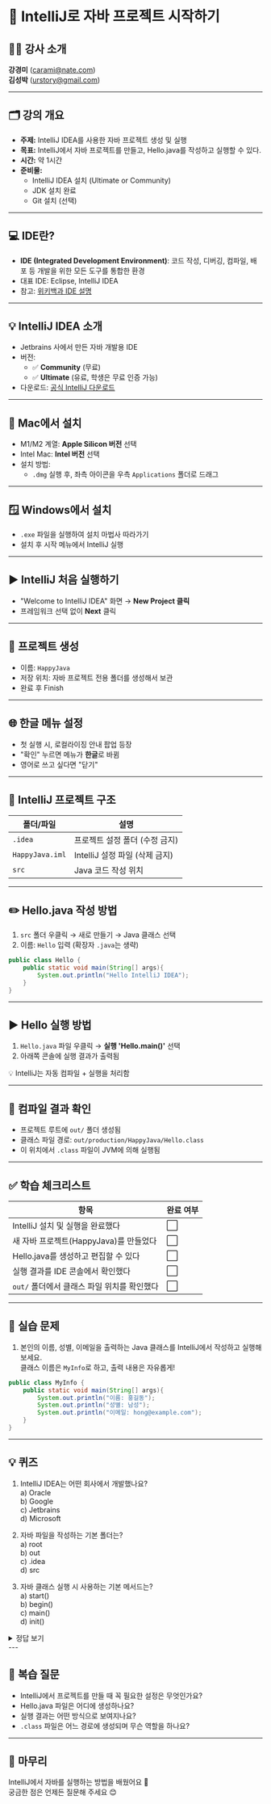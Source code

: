 # 🎉 IntelliJ로 자바 프로젝트 시작하기

## 👩‍🏫 강사 소개

**강경미** (carami@nate.com)  
**김성박** (urstory@gmail.com)

---

## 🗂️ 강의 개요

- **주제:** IntelliJ IDEA를 사용한 자바 프로젝트 생성 및 실행
- **목표:** IntelliJ에서 자바 프로젝트를 만들고, Hello.java를 작성하고 실행할 수 있다.
- **시간:** 약 1시간
- **준비물:**
  - IntelliJ IDEA 설치 (Ultimate or Community)
  - JDK 설치 완료
  - Git 설치 (선택)

---

## 💻 IDE란?

- **IDE (Integrated Development Environment)**: 코드 작성, 디버깅, 컴파일, 배포 등 개발을 위한 모든 도구를 통합한 환경
- 대표 IDE: Eclipse, IntelliJ IDEA
- 참고: [위키백과 IDE 설명](https://ko.wikipedia.org/wiki/통합_개발_환경)

---

## 💡 IntelliJ IDEA 소개

- Jetbrains 사에서 만든 자바 개발용 IDE
- 버전:
  - ✅ **Community** (무료)
  - ✅ **Ultimate** (유료, 학생은 무료 인증 가능)
- 다운로드: [공식 IntelliJ 다운로드](https://www.jetbrains.com/ko-kr/idea/download/)

---

## 🍎 Mac에서 설치

- M1/M2 계열: **Apple Silicon 버전** 선택
- Intel Mac: **Intel 버전** 선택
- 설치 방법:
  - `.dmg` 실행 후, 좌측 아이콘을 우측 `Applications` 폴더로 드래그

---

## 🪟 Windows에서 설치

- `.exe` 파일을 실행하여 설치 마법사 따라가기
- 설치 후 시작 메뉴에서 IntelliJ 실행

---

## ▶️ IntelliJ 처음 실행하기

- "Welcome to IntelliJ IDEA" 화면 → **New Project 클릭**
- 프레임워크 선택 없이 **Next** 클릭

---

## 📁 프로젝트 생성

- 이름: `HappyJava`
- 저장 위치: 자바 프로젝트 전용 폴더를 생성해서 보관
- 완료 후 Finish

---

## 🌐 한글 메뉴 설정

- 첫 실행 시, 로컬라이징 안내 팝업 등장
- "확인" 누르면 메뉴가 **한글**로 바뀜
- 영어로 쓰고 싶다면 "닫기"

---

## 📌 IntelliJ 프로젝트 구조

| 폴더/파일       | 설명                           |
| --------------- | ------------------------------ |
| `.idea`         | 프로젝트 설정 폴더 (수정 금지) |
| `HappyJava.iml` | IntelliJ 설정 파일 (삭제 금지) |
| `src`           | Java 코드 작성 위치            |

---

## ✏️ Hello.java 작성 방법

1. `src` 폴더 우클릭 → 새로 만들기 → Java 클래스 선택
2. 이름: `Hello` 입력 (확장자 `.java`는 생략)

```java
public class Hello {
    public static void main(String[] args){
        System.out.println("Hello IntelliJ IDEA");
    }
}
```

---

## ▶️ Hello 실행 방법

1. `Hello.java` 파일 우클릭 → **실행 'Hello.main()'** 선택
2. 아래쪽 콘솔에 실행 결과가 출력됨

💡 IntelliJ는 자동 컴파일 + 실행을 처리함

---

## 📂 컴파일 결과 확인

- 프로젝트 루트에 `out/` 폴더 생성됨
- 클래스 파일 경로: `out/production/HappyJava/Hello.class`
- 이 위치에서 `.class` 파일이 JVM에 의해 실행됨

---

## ✅ 학습 체크리스트

| 항목                                        | 완료 여부 |
| ------------------------------------------- | --------- |
| IntelliJ 설치 및 실행을 완료했다            | ⬜        |
| 새 자바 프로젝트(HappyJava)를 만들었다      | ⬜        |
| Hello.java를 생성하고 편집할 수 있다        | ⬜        |
| 실행 결과를 IDE 콘솔에서 확인했다           | ⬜        |
| `out/` 폴더에서 클래스 파일 위치를 확인했다 | ⬜        |

---

## 🧪 실습 문제

1. 본인의 이름, 성별, 이메일을 출력하는 Java 클래스를 IntelliJ에서 작성하고 실행해보세요.  
   클래스 이름은 `MyInfo`로 하고, 출력 내용은 자유롭게!

```java
public class MyInfo {
    public static void main(String[] args){
        System.out.println("이름: 홍길동");
        System.out.println("성별: 남성");
        System.out.println("이메일: hong@example.com");
    }
}
```

---

## 💡 퀴즈

1. IntelliJ IDEA는 어떤 회사에서 개발했나요?  
   a) Oracle  
    b) Google  
   c) Jetbrains  
    d) Microsoft

2. 자바 파일을 작성하는 기본 폴더는?  
    a) root  
   b) out  
    c) .idea  
    d) src

3. 자바 클래스 실행 시 사용하는 기본 메서드는?  
   a) start()  
   b) begin()  
   c) main()  
   d) init()

<details>
<summary>정답 보기</summary>
 1️⃣ c) Jetbrains  
 2️⃣ d) src  
 3️⃣ c) main()
</details>
---

## 🔁 복습 질문

- IntelliJ에서 프로젝트를 만들 때 꼭 필요한 설정은 무엇인가요?
- Hello.java 파일은 어디에 생성하나요?
- 실행 결과는 어떤 방식으로 보여지나요?
- `.class` 파일은 어느 경로에 생성되며 무슨 역할을 하나요?

---

## 🙏 마무리

IntelliJ에서 자바를 실행하는 방법을 배웠어요 🎉  
궁금한 점은 언제든 질문해 주세요 😊
